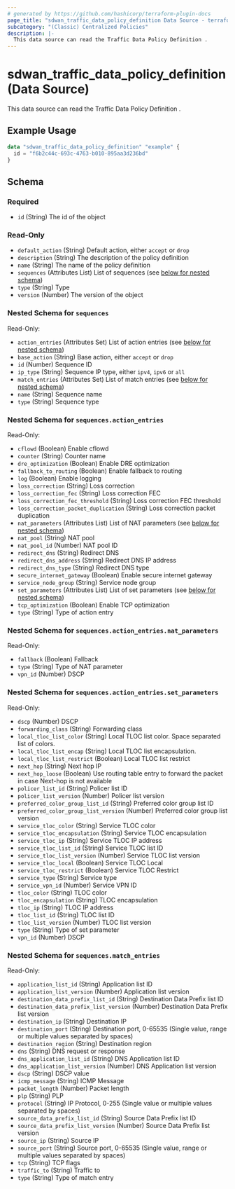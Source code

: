 ```yaml
---
# generated by https://github.com/hashicorp/terraform-plugin-docs
page_title: "sdwan_traffic_data_policy_definition Data Source - terraform-provider-sdwan"
subcategory: "(Classic) Centralized Policies"
description: |-
  This data source can read the Traffic Data Policy Definition .
---
```


# sdwan_traffic_data_policy_definition (Data Source)

This data source can read the Traffic Data Policy Definition .

## Example Usage

```terraform
data "sdwan_traffic_data_policy_definition" "example" {
  id = "f6b2c44c-693c-4763-b010-895aa3d236bd"
}
```

<!-- schema generated by tfplugindocs -->
## Schema

### Required

- `id` (String) The id of the object

### Read-Only

- `default_action` (String) Default action, either `accept` or `drop`
- `description` (String) The description of the policy definition
- `name` (String) The name of the policy definition
- `sequences` (Attributes List) List of sequences (see [below for nested schema](#nestedatt--sequences))
- `type` (String) Type
- `version` (Number) The version of the object

<a id="nestedatt--sequences"></a>
### Nested Schema for `sequences`

Read-Only:

- `action_entries` (Attributes Set) List of action entries (see [below for nested schema](#nestedatt--sequences--action_entries))
- `base_action` (String) Base action, either `accept` or `drop`
- `id` (Number) Sequence ID
- `ip_type` (String) Sequence IP type, either `ipv4`, `ipv6` or `all`
- `match_entries` (Attributes Set) List of match entries (see [below for nested schema](#nestedatt--sequences--match_entries))
- `name` (String) Sequence name
- `type` (String) Sequence type

<a id="nestedatt--sequences--action_entries"></a>
### Nested Schema for `sequences.action_entries`

Read-Only:

- `cflowd` (Boolean) Enable cflowd
- `counter` (String) Counter name
- `dre_optimization` (Boolean) Enable DRE optimization
- `fallback_to_routing` (Boolean) Enable fallback to routing
- `log` (Boolean) Enable logging
- `loss_correction` (String) Loss correction
- `loss_correction_fec` (String) Loss correction FEC
- `loss_correction_fec_threshold` (String) Loss correction FEC threshold
- `loss_correction_packet_duplication` (String) Loss correction packet duplication
- `nat_parameters` (Attributes List) List of NAT parameters (see [below for nested schema](#nestedatt--sequences--action_entries--nat_parameters))
- `nat_pool` (String) NAT pool
- `nat_pool_id` (Number) NAT pool ID
- `redirect_dns` (String) Redirect DNS
- `redirect_dns_address` (String) Redirect DNS IP address
- `redirect_dns_type` (String) Redirect DNS type
- `secure_internet_gateway` (Boolean) Enable secure internet gateway
- `service_node_group` (String) Service node group
- `set_parameters` (Attributes List) List of set parameters (see [below for nested schema](#nestedatt--sequences--action_entries--set_parameters))
- `tcp_optimization` (Boolean) Enable TCP optimization
- `type` (String) Type of action entry

<a id="nestedatt--sequences--action_entries--nat_parameters"></a>
### Nested Schema for `sequences.action_entries.nat_parameters`

Read-Only:

- `fallback` (Boolean) Fallback
- `type` (String) Type of NAT parameter
- `vpn_id` (Number) DSCP


<a id="nestedatt--sequences--action_entries--set_parameters"></a>
### Nested Schema for `sequences.action_entries.set_parameters`

Read-Only:

- `dscp` (Number) DSCP
- `forwarding_class` (String) Forwarding class
- `local_tloc_list_color` (String) Local TLOC list color. Space separated list of colors.
- `local_tloc_list_encap` (String) Local TLOC list encapsulation.
- `local_tloc_list_restrict` (Boolean) Local TLOC list restrict
- `next_hop` (String) Next hop IP
- `next_hop_loose` (Boolean) Use routing table entry to forward the packet in case Next-hop is not available
- `policer_list_id` (String) Policer list ID
- `policer_list_version` (Number) Policer list version
- `preferred_color_group_list_id` (String) Preferred color group list ID
- `preferred_color_group_list_version` (Number) Preferred color group list version
- `service_tloc_color` (String) Service TLOC color
- `service_tloc_encapsulation` (String) Service TLOC encapsulation
- `service_tloc_ip` (String) Service TLOC IP address
- `service_tloc_list_id` (String) Service TLOC list ID
- `service_tloc_list_version` (Number) Service TLOC list version
- `service_tloc_local` (Boolean) Service TLOC Local
- `service_tloc_restrict` (Boolean) Service TLOC Restrict
- `service_type` (String) Service type
- `service_vpn_id` (Number) Service VPN ID
- `tloc_color` (String) TLOC color
- `tloc_encapsulation` (String) TLOC encapsulation
- `tloc_ip` (String) TLOC IP address
- `tloc_list_id` (String) TLOC list ID
- `tloc_list_version` (Number) TLOC list version
- `type` (String) Type of set parameter
- `vpn_id` (Number) DSCP



<a id="nestedatt--sequences--match_entries"></a>
### Nested Schema for `sequences.match_entries`

Read-Only:

- `application_list_id` (String) Application list ID
- `application_list_version` (Number) Application list version
- `destination_data_prefix_list_id` (String) Destination Data Prefix list ID
- `destination_data_prefix_list_version` (Number) Destination Data Prefix list version
- `destination_ip` (String) Destination IP
- `destination_port` (String) Destination port, 0-65535 (Single value, range or multiple values separated by spaces)
- `destination_region` (String) Destination region
- `dns` (String) DNS request or response
- `dns_application_list_id` (String) DNS Application list ID
- `dns_application_list_version` (Number) DNS Application list version
- `dscp` (String) DSCP value
- `icmp_message` (String) ICMP Message
- `packet_length` (Number) Packet length
- `plp` (String) PLP
- `protocol` (String) IP Protocol, 0-255 (Single value or multiple values separated by spaces)
- `source_data_prefix_list_id` (String) Source Data Prefix list ID
- `source_data_prefix_list_version` (Number) Source Data Prefix list version
- `source_ip` (String) Source IP
- `source_port` (String) Source port, 0-65535 (Single value, range or multiple values separated by spaces)
- `tcp` (String) TCP flags
- `traffic_to` (String) Traffic to
- `type` (String) Type of match entry
